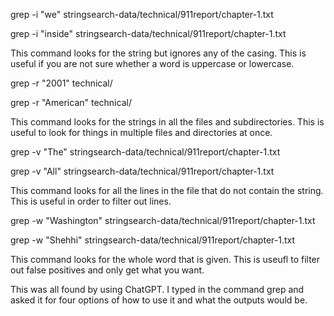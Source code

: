 grep -i "we" stringsearch-data/technical/911report/chapter-1.txt

grep -i "inside" stringsearch-data/technical/911report/chapter-1.txt

This command looks for the string but ignores any of the casing. This is useful if you are not sure whether a word is uppercase or lowercase.

grep -r "2001" technical/

grep -r "American" technical/

This command looks for the strings in all the files and subdirectories. This is useful to look for things in multiple files and directories at once.

grep -v "The" stringsearch-data/technical/911report/chapter-1.txt

grep -v "All" stringsearch-data/technical/911report/chapter-1.txt

This command looks for all the lines in the file that do not contain the string. This is useful in order to filter out lines.

grep -w "Washington" stringsearch-data/technical/911report/chapter-1.txt

grep -w "Shehhi" stringsearch-data/technical/911report/chapter-1.txt

This command looks for the whole word that is given. This is useufl to filter out false positives and only get what you want.


This was all found by using ChatGPT. I typed in the command grep and asked it for four options of how to use it and what the outputs would be.
